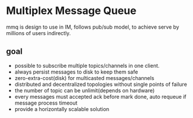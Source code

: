 # Multiplex Message Queue

mmq is design to use in IM, follows pub/sub model, to achieve serve by millions of users indirectly.

## goal
* possible to subscribe multiple topics/channels in one client.
* always persist messages to disk to keep them safe
* zero-extra-cost(disk) for multicasted messages/channels
* distributed and decentralized topologies without single points of failure
* the number of topic can be unlimit(depends on hardware)
* every messages must accepted ack before mark done, auto requeue if message process timeout
* provide a horizontally scalable solution
